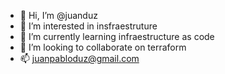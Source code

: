 - 👋 Hi, I’m @juanduz
- 👀 I’m interested in insfraestruture
- 🌱 I’m currently learning infraestructure as code
- 💞️ I’m looking to collaborate on terraform
- 📫 juanpabloduz@gmail.com

<!---
JuanPabloDuz/JuanPabloDuz is a ✨ special ✨ repository because its `README.md` (this file) appears on your GitHub profile.
You can click the Preview link to take a look at your changes.
--->
